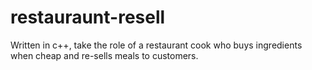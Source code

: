 # restauraunt-resell
Written in c++, take the role of a restaurant cook who buys ingredients when cheap and re-sells meals to customers.
